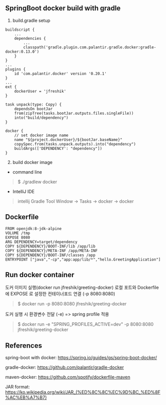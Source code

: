 ## SpringBoot docker build with gradle

1. build.gradle setup
```
buildscript {
    ...
    dependencies {
        ... 
        classpath('gradle.plugin.com.palantir.gradle.docker:gradle-docker:0.13.0')
    }
}
...
plugins {
    id 'com.palantir.docker' version '0.20.1'
}
...
ext {
    dockerUser = 'jfreshik'
}

task unpack(type: Copy) {
    dependsOn bootJar
    from(zipTree(tasks.bootJar.outputs.files.singleFile))
    into("build/dependency")
}

docker {
    // set docker image name
    name "${project.dockerUser}/${bootJar.baseName}"
    copySpec.from(tasks.unpack.outputs).into("dependency")
    buildArgs(['DEPENDENCY': "dependency"])
}

```

2. build docker image
 * command line

> $ ./gradlew docker



 * IntelliJ IDE

> intellij Gradle Tool Window -> Tasks -> docker -> docker 


## Dockerfile
```
FROM openjdk:8-jdk-alpine
VOLUME /tmp
EXPOSE 8080
ARG DEPENDENCY=target/dependency
COPY ${DEPENDENCY}/BOOT-INF/lib /app/lib
COPY ${DEPENDENCY}/META-INF /app/META-INF
COPY ${DEPENDENCY}/BOOT-INF/classes /app
ENTRYPOINT ["java","-cp","app:app/lib/*","hello.GreetingApplication"]
```

## Run docker container

도커 이미지 실행(docker run jfreshik/greeting-docker)
로컬 포트와 Dockerfile 에 EXPOSE 로 설정한 컨테이너포드 연결 (-p 8080:8080) 
> $ docker run -p 8080:8080 jfreshik/greeting-docker


도커 실행 시 환경변수 전달 (-e) => spring profile 적용
> $ docker run -e "SPRING_PROFILES_ACTIVE=dev" -p 8080:8080 jfreshik/greeting-docker 

## References
spring-boot with docker:
https://spring.io/guides/gs/spring-boot-docker/

gradle-docker: https://github.com/palantir/gradle-docker

maven-docker: https://github.com/spotify/dockerfile-maven

JAR format: https://ko.wikipedia.org/wiki/JAR_(%ED%8C%8C%EC%9D%BC_%ED%8F%AC%EB%A7%B7)
